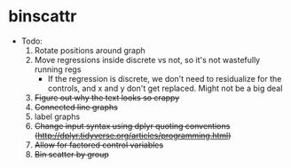 # binscattr

* Todo:
  1) Rotate positions around graph
  2) Move regressions inside discrete vs not, so it's not wastefully running regs
	  * If the regression is discrete, we don't need to residualize for the controls, and x and y don't get replaced. Might not be a big deal
  3) <s>Figure out why the text looks so crappy</s>
  4) <s>Connected line graphs</s> 
  5) label graphs
  6) <s>Change input syntax using dplyr quoting conventions (http://dplyr.tidyverse.org/articles/programming.html) </s>
  7) <s>Allow for factored control variables</s>
  8) <s>Bin scatter by group</s>

